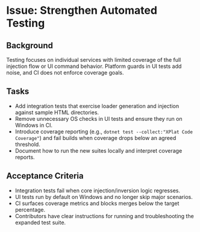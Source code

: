 # Issue: Strengthen Automated Testing

## Background
Testing focuses on individual services with limited coverage of the full injection flow or UI command behavior. Platform guards in UI tests add noise, and CI does not enforce coverage goals.

## Tasks
- Add integration tests that exercise loader generation and injection against sample HTML directories.
- Remove unnecessary OS checks in UI tests and ensure they run on Windows in CI.
- Introduce coverage reporting (e.g., `dotnet test --collect:"XPlat Code Coverage"`) and fail builds when coverage drops below an agreed threshold.
- Document how to run the new suites locally and interpret coverage reports.

## Acceptance Criteria
- Integration tests fail when core injection/inversion logic regresses.
- UI tests run by default on Windows and no longer skip major scenarios.
- CI surfaces coverage metrics and blocks merges below the target percentage.
- Contributors have clear instructions for running and troubleshooting the expanded test suite.
